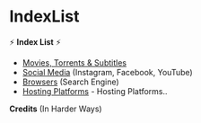# IndexList

⚡️ **Index List** ⚡️

- [Movies, Torrents & Subtitles]()
- [Social Media]() (Instagram, Facebook, YouTube)
- [Browsers]() (Search Engine) 
- [Hosting Platforms]() - Hosting Platforms.. 













**Credits** (In Harder Ways)
